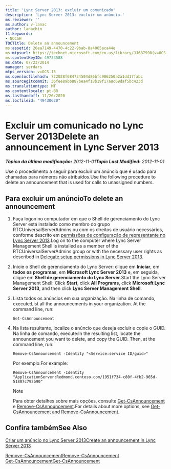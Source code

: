 ```yaml
---
title: 'Lync Server 2013: excluir um comunicado'
description: 'Lync Server 2013: excluir um anúncio.'
ms.reviewer: ''
ms.author: v-lanac
author: lanachin
f1.keywords:
- NOCSH
TOCTitle: Delete an announcement
ms:assetid: 26ea7149-4470-4c22-9bab-8a4065aca44e
ms:mtpsurl: https://technet.microsoft.com/en-us/library/JJ687998(v=OCS.15)
ms:contentKeyID: 49733588
ms.date: 07/23/2014
manager: serdars
mtps_version: v=OCS.15
ms.openlocfilehash: 722028f684734504d86bfc986250a2a1dd17fabc
ms.sourcegitcommit: 36fee89bb887bea4f18b19f17a8c69daf5bc423d
ms.translationtype: MT
ms.contentlocale: pt-BR
ms.lasthandoff: 11/26/2020
ms.locfileid: "49430620"
---
```

# <a name="delete-an-announcement-in-lync-server-2013"></a><span data-ttu-id="9fbe6-103">Excluir um comunicado no Lync Server 2013</span><span class="sxs-lookup"><span data-stu-id="9fbe6-103">Delete an announcement in Lync Server 2013</span></span>

<div data-xmlns="http://www.w3.org/1999/xhtml">

<div class="topic" data-xmlns="http://www.w3.org/1999/xhtml" data-msxsl="urn:schemas-microsoft-com:xslt" data-cs="https://msdn.microsoft.com/">

<div data-asp="https://msdn2.microsoft.com/asp">



</div>

<div id="mainSection">

<div id="mainBody"><span data-ttu-id="9fbe6-104">

<span> </span></span><span class="sxs-lookup"><span data-stu-id="9fbe6-104">

<span> </span></span></span>

<span data-ttu-id="9fbe6-105">_**Tópico da última modificação:** 2012-11-01_</span><span class="sxs-lookup"><span data-stu-id="9fbe6-105">_**Topic Last Modified:** 2012-11-01_</span></span>

<span data-ttu-id="9fbe6-106">Use o procedimento a seguir para excluir um anúncio que é usado para chamadas para números não atribuídos.</span><span class="sxs-lookup"><span data-stu-id="9fbe6-106">Use the following procedure to delete an announcement that is used for calls to unassigned numbers.</span></span>

<div>

## <a name="to-delete-an-announcement"></a><span data-ttu-id="9fbe6-107">Para excluir um anúncio</span><span class="sxs-lookup"><span data-stu-id="9fbe6-107">To delete an announcement</span></span>

1.  <span data-ttu-id="9fbe6-108">Faça logon no computador em que o Shell de gerenciamento do Lync Server está instalado como membro do grupo RTCUniversalServerAdmins ou com os direitos de usuário necessários, conforme descrito em [permissões de configuração de representante no Lync Server 2013](lync-server-2013-delegate-setup-permissions.md).</span><span class="sxs-lookup"><span data-stu-id="9fbe6-108">Log on to the computer where Lync Server Management Shell is installed as a member of the RTCUniversalServerAdmins group or with the necessary user rights as described in [Delegate setup permissions in Lync Server 2013](lync-server-2013-delegate-setup-permissions.md).</span></span>

2.  <span data-ttu-id="9fbe6-109">Inicie o Shell de gerenciamento do Lync Server: clique em **Iniciar**, em **todos os programas**, em **Microsoft Lync Server 2013** e, em seguida, clique em **Shell de gerenciamento do Lync Server**.</span><span class="sxs-lookup"><span data-stu-id="9fbe6-109">Start the Lync Server Management Shell: Click **Start**, click **All Programs**, click **Microsoft Lync Server 2013**, and then click **Lync Server Management Shell**.</span></span>

3.  <span data-ttu-id="9fbe6-p101">Lista todos os anúncios em sua organização. Na linha de comando, execute:</span><span class="sxs-lookup"><span data-stu-id="9fbe6-p101">List all the announcements in your organization. At the command line, run:</span></span>
    
        Get-CsAnnouncement

4.  <span data-ttu-id="9fbe6-p102">Na lista resultante, localize o anúncio que deseja excluir e copie o GUID. Na linha de comando, execute:</span><span class="sxs-lookup"><span data-stu-id="9fbe6-p102">In the resulting list, locate the announcement you want to delete, and copy the GUID. Then, at the command line, run:</span></span>
    
        Remove-CsAnnouncement -Identity "<Service:service ID/guid>" 
    
    <span data-ttu-id="9fbe6-114">Por exemplo:</span><span class="sxs-lookup"><span data-stu-id="9fbe6-114">For example:</span></span>
    
        Remove-CsAnnouncement -Identity "ApplicationServer:Redmond.contoso.com/1951f734-c80f-4fb2-965d-51807c792b90"
    
    <div>
    

    > [!NOTE]  
    > <span data-ttu-id="9fbe6-115">Para obter detalhes sobre mais opções, consulte <A href="https://docs.microsoft.com/powershell/module/skype/Get-CsAnnouncement">Get-CsAnnouncement</A> e <A href="https://docs.microsoft.com/powershell/module/skype/Remove-CsAnnouncement">Remove-CsAnnouncement</A>.</span><span class="sxs-lookup"><span data-stu-id="9fbe6-115">For details about more options, see <A href="https://docs.microsoft.com/powershell/module/skype/Get-CsAnnouncement">Get-CsAnnouncement</A> and <A href="https://docs.microsoft.com/powershell/module/skype/Remove-CsAnnouncement">Remove-CsAnnouncement</A>.</span></span>

    
    </div>

</div>

<div>

## <a name="see-also"></a><span data-ttu-id="9fbe6-116">Confira também</span><span class="sxs-lookup"><span data-stu-id="9fbe6-116">See Also</span></span>


[<span data-ttu-id="9fbe6-117">Criar um anúncio no Lync Server 2013</span><span class="sxs-lookup"><span data-stu-id="9fbe6-117">Create an announcement in Lync Server 2013</span></span>](lync-server-2013-create-an-announcement.md)  


[<span data-ttu-id="9fbe6-118">Remove-CsAnnouncement</span><span class="sxs-lookup"><span data-stu-id="9fbe6-118">Remove-CsAnnouncement</span></span>](https://docs.microsoft.com/powershell/module/skype/Remove-CsAnnouncement)  
[<span data-ttu-id="9fbe6-119">Get-CsAnnouncement</span><span class="sxs-lookup"><span data-stu-id="9fbe6-119">Get-CsAnnouncement</span></span>](https://docs.microsoft.com/powershell/module/skype/Get-CsAnnouncement)  
  

<span data-ttu-id="9fbe6-120"></div>

</div>

<span> </span>

</div>

</div>

</span><span class="sxs-lookup"><span data-stu-id="9fbe6-120"></div>

</div>

<span> </span>

</div>

</div>

</span></span></div>

